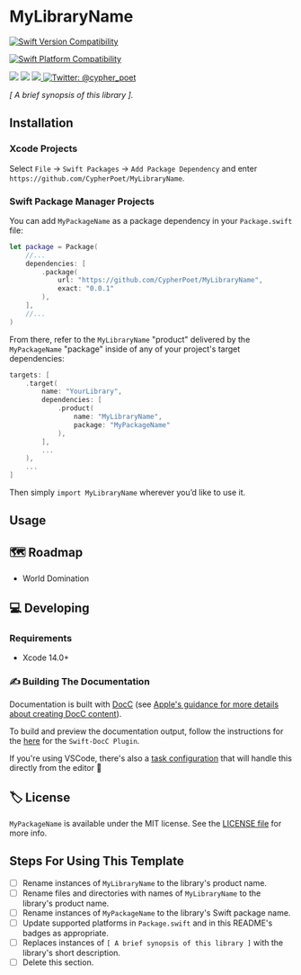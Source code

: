 # MyLibraryName

<!-- Header Logo -->

<!--
<div align="center">
   <img width="600px" src="./Sources/MyLibraryName/MyLibraryName.docc/Resources/Images/banner-logo.png" alt="Banner Logo">
</div>

 -->


<!-- Badges -->

<p>

  [![Swift Version Compatibility](https://img.shields.io/endpoint?url=https%3A%2F%2Fswiftpackageindex.com%2Fapi%2Fpackages%2FCypherPoet%2FMyLibraryName%2Fbadge%3Ftype%3Dswift-versions)](https://swiftpackageindex.com/CypherPoet/MyLibraryName)

  [![Swift Platform Compatibility](https://img.shields.io/endpoint?url=https%3A%2F%2Fswiftpackageindex.com%2Fapi%2Fpackages%2FCypherPoet%2FMyLibraryName%2Fbadge%3Ftype%3Dplatforms)](https://swiftpackageindex.com/CypherPoet/MyLibraryName)

</p>


<p>
    <img src="https://img.shields.io/badge/License-MIT-blue.svg" />
    <img src="https://github.com/CypherPoet/MyLibraryName/workflows/Build%20&%20Test/badge.svg" />
    <a href="https://github.com/apple/swift-package-manager">
      <img src="https://img.shields.io/badge/spm-compatible-brightgreen.svg?style=flat" />
    </a>
    <a href="https://twitter.com/cypher_poet">
        <img src="https://img.shields.io/badge/Contact-@cypher_poet-lightgrey.svg?style=flat" alt="Twitter: @cypher_poet" />
    </a>
</p>


<p align="center">

_[ A brief synopsis of this library ]._

</p>


## Installation

### Xcode Projects

Select `File` -> `Swift Packages` -> `Add Package Dependency` and enter `https://github.com/CypherPoet/MyLibraryName`.

### Swift Package Manager Projects

You can add `MyPackageName` as a package dependency in your `Package.swift` file:

```swift
let package = Package(
    //...
    dependencies: [
        .package(
            url: "https://github.com/CypherPoet/MyLibraryName",
            exact: "0.0.1"
        ),
    ],
    //...
)
```

<!-- 🔑 UNCOMMENT THE INSTRUCTIONS BELOW IF THE GITHUB REPO NAME MATCHES THE PACKAGE NAME 👇 -->

<!--

From there, refer to `MyLibraryName` as a "target dependency" in any of _your_ package's targets that need it.

```swift
targets: [
    .target(
        name: "YourLibrary",
        dependencies: [
          "MyLibraryName",
        ],
        ...
    ),
    ...
]
```

-->

<!-- 🔑 UNCOMMENT THE INSTRUCTIONS BELOW IF THE GITHUB REPO NAME DOESN'T MATCH THE PACKAGE NAME 👇 -->

From there, refer to the `MyLibraryName` "product" delivered by the `MyPackageName` "package" inside of any of your project's target dependencies:

```swift
targets: [
    .target(
        name: "YourLibrary",
        dependencies: [
            .product(
                name: "MyLibraryName",
                package: "MyPackageName"
            ),
        ],
        ...
    ),
    ...
]
```

<!-- Proceed from above choice accordingly (and delete this comment) -->

Then simply `import MyLibraryName` wherever you’d like to use it.

<!--
    🔑 UNCOMMENT THE INSTRUCTIONS BELOW IF USING THE `@_exported` feature
    might be handy. 👇
-->

<!-- **📝 Note:** To make the library available to your entire project, you could also leverage the [functionality of the `@_exported` keyword](https://forums.swift.org/t/package-manager-exported-dependencies/11615) by placing the following line somewhere at the top level of your project:

```swift
@_exported import MyLibraryName
``` -->

## Usage

## 🗺 Roadmap

- World Domination

## 💻 Developing

### Requirements

- Xcode 14.0+

### ✍️ Building The Documentation

Documentation is built with [DocC](https://developer.apple.com/documentation/docc) (see [Apple's guidance for more details about creating DocC content](https://developer.apple.com/documentation/docc/api-reference-syntax)).

To build and preview the documentation output, follow the instructions for the [here](https://github.com/apple/swift-docc-plugin#previewing-documentation) for the `Swift-DocC Plugin`.

If you're using VSCode, there's also a [task configuration](./.vscode/tasks.json) that will handle this directly from the editor 💪

## 🏷 License

`MyPackageName` is available under the MIT license. See the [LICENSE file](./LICENSE) for more info.

## Steps For Using This Template

- [ ] Rename instances of `MyLibraryName` to the library's product name.
- [ ] Rename files and directories with names of `MyLibraryName` to the library's product name.
- [ ] Rename instances of `MyPackageName` to the library's Swift package name.
- [ ] Update supported platforms in `Package.swift` and in this README's badges as appropriate.
- [ ] Replaces instances of `[ A brief synopsis of this library ]` with the library's short description.
- [ ] Delete this section.
